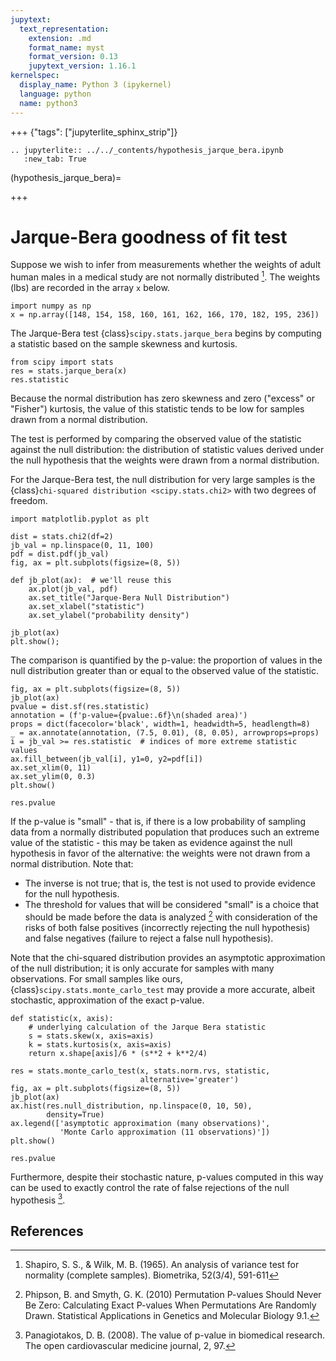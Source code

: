 ```yaml
---
jupytext:
  text_representation:
    extension: .md
    format_name: myst
    format_version: 0.13
    jupytext_version: 1.16.1
kernelspec:
  display_name: Python 3 (ipykernel)
  language: python
  name: python3
---
```


+++ {"tags": ["jupyterlite_sphinx_strip"]}

```{eval-rst}
.. jupyterlite:: ../../_contents/hypothesis_jarque_bera.ipynb
   :new_tab: True
```

(hypothesis_jarque_bera)=

+++

# Jarque-Bera goodness of fit test

Suppose we wish to infer from measurements whether the weights of adult human
males in a medical study are not normally distributed [^1]. The weights (lbs)
are recorded in the array `x` below.

```{code-cell}
import numpy as np
x = np.array([148, 154, 158, 160, 161, 162, 166, 170, 182, 195, 236])
```

The Jarque-Bera test {class}`scipy.stats.jarque_bera` begins by computing a
statistic based on the sample skewness and kurtosis.

```{code-cell}
from scipy import stats
res = stats.jarque_bera(x)
res.statistic
```

Because the normal distribution has zero skewness and zero ("excess" or
"Fisher") kurtosis, the value of this statistic tends to be low for samples
drawn from a normal distribution.

The test is performed by comparing the observed value of the statistic against
the null distribution: the distribution of statistic values derived under the
null hypothesis that the weights were drawn from a normal distribution.

For the Jarque-Bera test, the null distribution for very large samples is the
{class}`chi-squared distribution <scipy.stats.chi2>` with two degrees of freedom.

```{code-cell}
import matplotlib.pyplot as plt

dist = stats.chi2(df=2)
jb_val = np.linspace(0, 11, 100)
pdf = dist.pdf(jb_val)
fig, ax = plt.subplots(figsize=(8, 5))

def jb_plot(ax):  # we'll reuse this
    ax.plot(jb_val, pdf)
    ax.set_title("Jarque-Bera Null Distribution")
    ax.set_xlabel("statistic")
    ax.set_ylabel("probability density")

jb_plot(ax)
plt.show();
```

The comparison is quantified by the p-value: the proportion of values in the
null distribution greater than or equal to the observed value of the statistic.

```{code-cell}
fig, ax = plt.subplots(figsize=(8, 5))
jb_plot(ax)
pvalue = dist.sf(res.statistic)
annotation = (f'p-value={pvalue:.6f}\n(shaded area)')
props = dict(facecolor='black', width=1, headwidth=5, headlength=8)
_ = ax.annotate(annotation, (7.5, 0.01), (8, 0.05), arrowprops=props)
i = jb_val >= res.statistic  # indices of more extreme statistic values
ax.fill_between(jb_val[i], y1=0, y2=pdf[i])
ax.set_xlim(0, 11)
ax.set_ylim(0, 0.3)
plt.show()
```

```{code-cell}
res.pvalue
```

If the p-value is "small" - that is, if there is a low probability of sampling
data from a normally distributed population that produces such an extreme value
of the statistic - this may be taken as evidence against the null hypothesis in
favor of the alternative: the weights were not drawn from a normal distribution.
Note that:

- The inverse is not true; that is, the test is not used to provide evidence for
  the null hypothesis.
- The threshold for values that will be considered "small" is a choice that
  should be made before the data is analyzed [^2] with consideration of the
  risks of both false positives (incorrectly rejecting the null hypothesis) and
  false negatives (failure to reject a false null hypothesis).

Note that the chi-squared distribution provides an asymptotic approximation
of the null distribution; it is only accurate for samples with many
observations. For small samples like ours, {class}`scipy.stats.monte_carlo_test`
may provide a more accurate, albeit stochastic, approximation of the
exact p-value.

```{code-cell}
def statistic(x, axis):
    # underlying calculation of the Jarque Bera statistic
    s = stats.skew(x, axis=axis)
    k = stats.kurtosis(x, axis=axis)
    return x.shape[axis]/6 * (s**2 + k**2/4)

res = stats.monte_carlo_test(x, stats.norm.rvs, statistic,
                             alternative='greater')
fig, ax = plt.subplots(figsize=(8, 5))
jb_plot(ax)
ax.hist(res.null_distribution, np.linspace(0, 10, 50),
        density=True)
ax.legend(['asymptotic approximation (many observations)',
           'Monte Carlo approximation (11 observations)'])
plt.show()
```

```{code-cell}
res.pvalue
```

Furthermore, despite their stochastic nature, p-values computed in this way
can be used to exactly control the rate of false rejections of the null
hypothesis [^3].

## References

[^1]: Shapiro, S. S., & Wilk, M. B. (1965). An analysis of variance test for
normality (complete samples). Biometrika, 52(3/4), 591-611
[^2]: Phipson, B. and Smyth, G. K. (2010) Permutation P-values Should Never Be
Zero: Calculating Exact P-values When Permutations Are Randomly Drawn.
Statistical Applications in Genetics and Molecular Biology 9.1.
[^3]: Panagiotakos, D. B. (2008). The value of p-value in biomedical research.
The open cardiovascular medicine journal, 2, 97.
